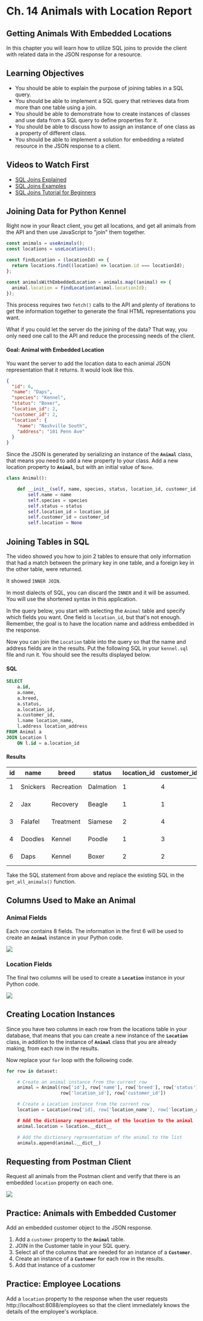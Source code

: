 # Ch. 14 Animals with Location Report

## Getting Animals With Embedded Locations

In this chapter you will learn how to utilize SQL joins to provide the client with related data in the JSON response for a resource.

## Learning Objectives

- You should be able to explain the purpose of joining tables in a SQL query.
- You should be able to implement a SQL query that retrieves data from more than one table using a join.
- You should be able to demonstrate how to create instances of classes and use data from a SQL query to define properties for it.
- You should be able to discuss how to assign an instance of one class as a property of different class.
- You should be able to implement a solution for embedding a related resource in the JSON response to a client.

## Videos to Watch First

- [SQL Joins Explained](https://www.youtube.com/watch?v=9yeOJ0ZMUYw)
- [SQL Joins Examples](https://www.youtube.com/watch?v=Jh_pvk48jHA)
- [SQL Joins Tutorial for Beginners](https://www.youtube.com/watch?v=2HVMiPPuPIM)

## Joining Data for Python Kennel

Right now in your React client, you get all locations, and get all animals from the API and then use JavaScript to "join" them together.

```js
const animals = useAnimals();
const locations = useLocations();

const findLocation = (locationId) => {
  return locations.find((location) => location.id === locationId);
};

const animalsWithEmbeddedLocation = animals.map((animal) => {
  animal.location = findLocation(animal.locationId);
});
```

This process requires two `fetch()` calls to the API and plenty of iterations to get the information together to generate the final HTML representations you want.

What if you could let the server do the joining of the data? That way, you only need one call to the API and reduce the processing needs of the client.

#### Goal: Animal with Embedded Location

You want the server to add the location data to each animal JSON representation that it returns. It would look like this.

```json
{
  "id": 6,
  "name": "Daps",
  "species": "Kennel",
  "status": "Boxer",
  "location_id": 2,
  "customer_id": 2,
  "location": {
    "name": "Nashville South",
    "address": "101 Penn Ave"
  }
}
```

Since the JSON is generated by serializing an instance of the **`Animal`** class, that means you need to add a new property to your class. Add a new location property to **`Animal`**, but with an initial value of `None`.

```py
class Animal():

    def __init__(self, name, species, status, location_id, customer_id):
        self.name = name
        self.species = species
        self.status = status
        self.location_id = location_id
        self.customer_id = customer_id
        self.location = None
```

## Joining Tables in SQL

The video showed you how to join 2 tables to ensure that only information that had a match between the primary key in one table, and a foreign key in the other table, were returned.

It showed `INNER JOIN`.

In most dialects of SQL, you can discard the `INNER` and it will be assumed. You will use the shortened syntax in this application.

In the query below, you start with selecting the `Animal` table and specify which fields you want. One field is `location_id`, but that's not enough. Remember, the goal is to have the location name and address embedded in the response.

Now you can join the `Location` table into the query so that the name and address fields are in the results. Put the following SQL in your `kennel.sql` file and run it. You should see the results displayed below.

#### SQL

```sql
SELECT
    a.id,
    a.name,
    a.breed,
    a.status,
    a.location_id,
    a.customer_id,
    l.name location_name,
    l.address location_address
FROM Animal a
JOIN Location l
    ON l.id = a.location_id
```

#### Results

| id  | name     | breed      | status    | location_id | customer_id | location_name   | location_address      |
| --- | -------- | ---------- | --------- | ----------- | ----------- | --------------- | --------------------- |
| 1   | Snickers | Recreation | Dalmation | 1           | 4           | Nashville North | 64 Washington Heights |
| 2   | Jax      | Recovery   | Beagle    | 1           | 1           | Nashville North | 64 Washington Heights |
| 3   | Falafel  | Treatment  | Siamese   | 2           | 4           | Nashville South | 101 Penn Ave          |
| 4   | Doodles  | Kennel     | Poodle    | 1           | 3           | Nashville North | 64 Washington Heights |
| 6   | Daps     | Kennel     | Boxer     | 2           | 2           | Nashville South | 101 Penn Ave          |

Take the SQL statement from above and replace the existing SQL in the `get_all_animals()` function.

## Columns Used to Make an Animal

### Animal Fields

Each row contains 8 fields. The information in the first 6 will be used to create an **`Animal`** instance in your Python code.

![](./images/animal-columns.png)

### Location Fields

The final two columns will be used to create a **`Location`** instance in your Python code.

![](./images/location-columns.png)

## Creating Location Instances

Since you have two columns in each row from the locations table in your database, that means that you can create a new instance of the **`Location`** class, in addition to the instance of **`Animal`** class that you are already making, from each row in the results.

Now replace your `for` loop with the following code.

```py
for row in dataset:

    # Create an animal instance from the current row
    animal = Animal(row['id'], row['name'], row['breed'], row['status'],
                    row['location_id'], row['customer_id'])

    # Create a Location instance from the current row
    location = Location(row['id], row['location_name'], row['location_address'])

    # Add the dictionary representation of the location to the animal
    animal.location = location.__dict__

    # Add the dictionary representation of the animal to the list
    animals.append(animal.__dict__)
```

## Requesting from Postman Client

Request all animals from the Postman client and verify that there is an embedded `location` property on each one.

![](./images/postman-animals-with-location.gif)

## Practice: Animals with Embedded Customer

Add an embedded customer object to the JSON response.

1. Add a `customer` property to the **`Animal`** table.
1. JOIN in the Customer table in your SQL query.
1. Select all of the columns that are needed for an instance of a **`Customer`**.
1. Create an instance of a **`Customer`** for each row in the results.
1. Add that instance of a customer

## Practice: Employee Locations

Add a `location` property to the response when the user requests http://localhost:8088/employees so that the client immediately knows the details of the employee's workplace.

